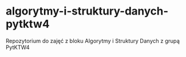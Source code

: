 # algorytmy-i-struktury-danych-pytktw4
Repozytorium do zajęć z bloku Algorytmy i Struktury Danych z grupą PytKTW4
